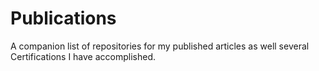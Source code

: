 # Publications

A companion list of repositories for my published articles as well several Certifications I have accomplished.

